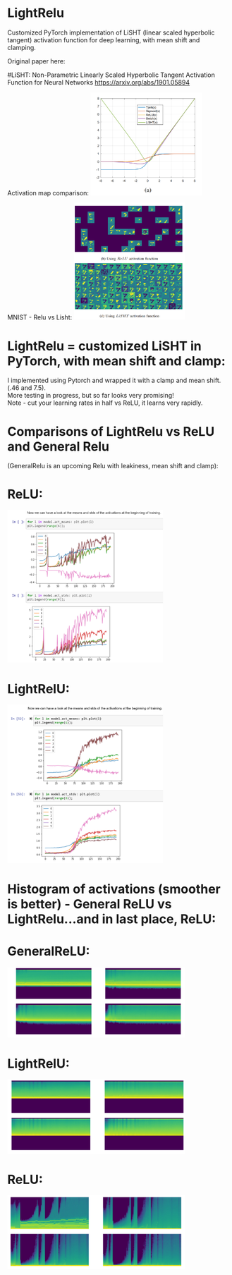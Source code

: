 # LightRelu
Customized PyTorch implementation of LiSHT (linear scaled hyperbolic tangent) activation function for deep learning, with mean shift and clamping.

Original paper here:

#LiSHT: Non-Parametric Linearly Scaled Hyperbolic Tangent Activation Function for Neural Networks
https://arxiv.org/abs/1901.05894

Activation map comparison:
<img src='images/lisht-activation-curve.jpg' width=50% height=50% />

MNIST - Relu vs Lisht:
<img src='images/mnist-activation-compare.jpg' width=50% height=50% />

# LightRelu = customized LiSHT in PyTorch, with mean shift and clamp:

I implemented using Pytorch and wrapped it with a clamp and mean shift.(.46 and 7.5).  
More testing in progress, but so far looks very promising!  
Note - cut your learning rates in half vs ReLU, it learns very rapidly.

# Comparisons of LightRelu vs ReLU and General Relu 
(GeneralRelu is an upcoming Relu with leakiness, mean shift and clamp):

# ReLU:

<img src='images/means-stds-relu.jpg' width=70% height=70% />

# LightRelU:

<img src='images/means-stds-lightrelu.jpg' width=70% height=70% />

# Histogram of activations (smoother is better) - General ReLU vs LightRelu...and in last place, ReLU:

# GeneralReLU:

<img src='images/general-relu-histo.jpg' width=80% height=80% />

# LightRelU:

<img src='images/lightrelu-histo.jpg' width=80% height=80% />

# ReLU:

<img src='images/relu-histo.jpg' width=80% height=80% />




